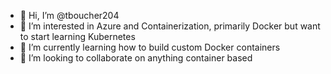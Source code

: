 - 👋 Hi, I’m @tboucher204
- 👀 I’m interested in Azure and Containerization, primarily Docker but want to start learning Kubernetes
- 🌱 I’m currently learning how to build custom Docker containers
- 💞️ I’m looking to collaborate on anything container based
<!---
- 📫 How to reach me ...
--->

<!---
tboucher204/tboucher204 is a ✨ special ✨ repository because its `README.md` (this file) appears on your GitHub profile.
You can click the Preview link to take a look at your changes.
--->
